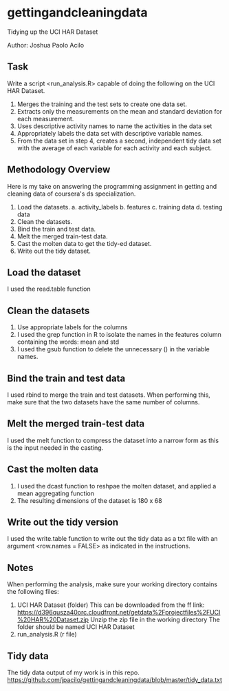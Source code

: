 # gettingandcleaningdata
Tidying up the UCI HAR Dataset

Author: Joshua Paolo Acilo

## Task
Write a script <run_analysis.R> capable of doing the following on the UCI HAR Dataset.

1. Merges the training and the test sets to create one data set.
2. Extracts only the measurements on the mean and standard deviation for each measurement.
3. Uses descriptive activity names to name the activities in the data set
4. Appropriately labels the data set with descriptive variable names.
5. From the data set in step 4, creates a second, independent tidy data set with the average of each variable for each activity and each subject.


## Methodology Overview
Here is my take on answering the programming assignment in getting and cleaning data of coursera's ds specialization.
1. Load the datasets.
  a. activity_labels
  b. features
  c. training data
  d. testing data
2. Clean the datasets.
3. Bind the train and test data.
4. Melt the merged train-test data.
5. Cast the molten data to get the tidy-ed dataset.
6. Write out the tidy dataset.


## Load the dataset
I used the read.table function


## Clean the datasets
1. Use appropriate labels for the columns
2. I used the grep function in R to isolate the names in the features column containing the words: mean and std
3. I used the gsub function to delete the unnecessary () in the variable names.


## Bind the train and test data
I used rbind to merge the train and test datasets. When performing this, make sure that the two datasets have the same number of columns.


## Melt the merged train-test data 
I used the melt function to compress the dataset into a narrow form as this is the input needed in the casting.


## Cast the molten data
1. I used the dcast function to reshpae the molten dataset, and applied a mean aggregating function
2. The resulting dimensions of the dataset is 180 x 68


## Write out the tidy version
I used the write.table function to write out the tidy data as a txt file with an argument <row.names = FALSE> as indicated in the instructions.


## Notes
When performing the analysis, make sure your working directory contains the following files:
1. UCI HAR Dataset (folder) 
   This can be downloaded from the ff link:
   https://d396qusza40orc.cloudfront.net/getdata%2Fprojectfiles%2FUCI%20HAR%20Dataset.zip
   Unzip the zip file in the working directory
   The folder should be named UCI HAR Dataset
2. run_analysis.R (r file)


## Tidy data
The tidy data output of my work is in this repo.
https://github.com/jpacilo/gettingandcleaningdata/blob/master/tidy_data.txt

